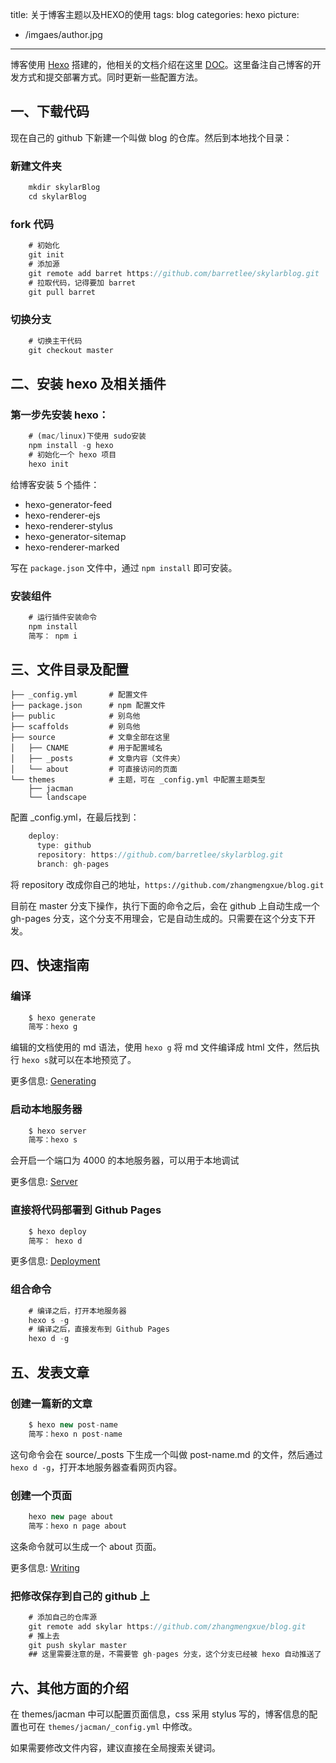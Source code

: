 title: 关于博客主题以及HEXO的使用
tags: blog
categories: hexo
picture:
- /imgaes/author.jpg
---

博客使用 [Hexo](http://hexo.io/) 搭建的，他相关的文档介绍在这里 [DOC](http://hexo.io/docs/)。这里备注自己博客的开发方式和提交部署方式。同时更新一些配置方法。

<!-- more --> 
## 一、下载代码

现在自己的 github 下新建一个叫做 blog 的仓库。然后到本地找个目录：

### 新建文件夹

```javascript
    mkdir skylarBlog
    cd skylarBlog
```

### fork 代码

```javascript
    # 初始化
    git init
    # 添加源
    git remote add barret https://github.com/barretlee/skylarblog.git
    # 拉取代码，记得要加 barret
    git pull barret
```

### 切换分支

```javascript
    # 切换主干代码
    git checkout master
```

## 二、安装 hexo 及相关插件

### 第一步先安装 hexo：

```javascript
    # (mac/linux)下使用 sudo安装
    npm install -g hexo
    # 初始化一个 hexo 项目
    hexo init
```
给博客安装 5 个插件：

- hexo-generator-feed
- hexo-renderer-ejs
- hexo-renderer-stylus
- hexo-generator-sitemap
- hexo-renderer-marked

写在 `package.json` 文件中，通过 `npm install` 即可安装。

### 安装组件

```javascript
    # 运行插件安装命令
    npm install
    简写： npm i
```

## 三、文件目录及配置

    ├── _config.yml       # 配置文件
    ├── package.json      # npm 配置文件
    ├── public            # 别鸟他
    ├── scaffolds         # 别鸟他
    ├── source            # 文章全部在这里
    │   ├── CNAME         # 用于配置域名
    │   ├── _posts        # 文章内容（文件夹）
    │   └── about         # 可直接访问的页面
    └── themes            # 主题，可在 _config.yml 中配置主题类型
        ├── jacman
        └── landscape

配置 _config.yml，在最后找到：

```javascript
    deploy:
      type: github
      repository: https://github.com/barretlee/skylarblog.git
      branch: gh-pages
```

将 repository 改成你自己的地址，`https://github.com/zhangmengxue/blog.git`

目前在 master 分支下操作，执行下面的命令之后，会在 github 上自动生成一个 gh-pages 分支，这个分支不用理会，它是自动生成的。只需要在这个分支下开发。

## 四、快速指南

### 编译

```javascript
    $ hexo generate
    简写：hexo g
```

编辑的文档使用的 md 语法，使用 `hexo g` 将 md 文件编译成 html 文件，然后执行 `hexo s`就可以在本地预览了。

更多信息: [Generating](http://hexo.io/docs/generating.html)

### 启动本地服务器

```javascript
    $ hexo server
    简写：hexo s
```

会开启一个端口为 4000 的本地服务器，可以用于本地调试

更多信息: [Server](http://hexo.io/docs/server.html)

### 直接将代码部署到 Github Pages

```javascript
    $ hexo deploy
    简写： hexo d
```
更多信息: [Deployment](http://hexo.io/docs/deployment.html)

### 组合命令

```javascript
    # 编译之后，打开本地服务器
    hexo s -g
    # 编译之后，直接发布到 Github Pages
    hexo d -g
```

## 五、发表文章

### 创建一篇新的文章

```javascript
    $ hexo new post-name
    简写：hexo n post-name
```

这句命令会在 source/_posts 下生成一个叫做 post-name.md 的文件，然后通过 `hexo d -g`，打开本地服务器查看网页内容。

### 创建一个页面

```javascript
    hexo new page about
    简写：hexo n page about
```

这条命令就可以生成一个 about 页面。

更多信息: [Writing](http://hexo.io/docs/writing.html)

### 把修改保存到自己的 github 上

```javascript
    # 添加自己的仓库源
    git remote add skylar https://github.com/zhangmengxue/blog.git
    # 推上去
    git push skylar master
    ## 这里需要注意的是，不需要管 gh-pages 分支，这个分支已经被 hexo 自动推送了
```

## 六、其他方面的介绍

在 themes/jacman 中可以配置页面信息，css 采用 stylus 写的，博客信息的配置也可在 `themes/jacman/_config.yml` 中修改。

如果需要修改文件内容，建议直接在全局搜索关键词。

